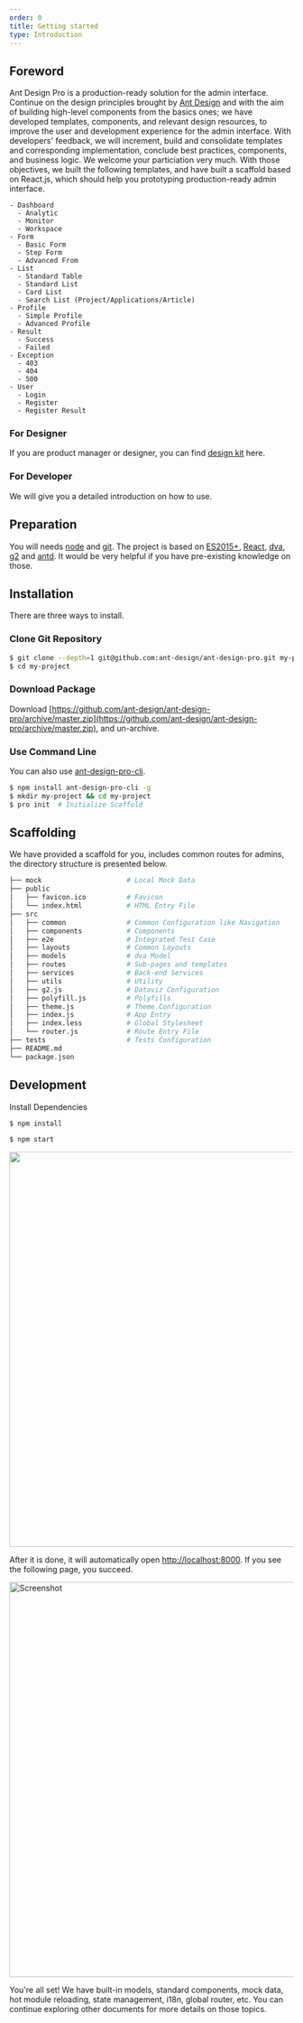 ```yaml
---
order: 0
title: Getting started
type: Introduction
---
```


## Foreword

Ant Design Pro is a production-ready solution for the admin interface. Continue on the design principles brought by [Ant Design](http://ant.design/) and with the aim of building high-level components from the basics ones; we have developed templates, components, and relevant design resources, to improve the user and development experience for the admin interface. 
With developers' feedback, we will increment, build and consolidate templates and corresponding implementation, conclude best practices, components, and business logic.
We welcome your particiation very much.
With those objectives, we built the following templates, and have built a scaffold based on React.js, which should help you prototyping production-ready admin interface.

```
- Dashboard
  - Analytic
  - Monitor
  - Workspace
- Form
  - Basic Form
  - Step Form
  - Advanced From
- List
  - Standard Table
  - Standard List
  - Card List
  - Search List (Project/Applications/Article)
- Profile
  - Simple Profile
  - Advanced Profile
- Result
  - Success
  - Failed
- Exception
  - 403
  - 404
  - 500
- User
  - Login
  - Register
  - Register Result
```

### For Designer

If you are product manager or designer, you can find [design kit](/docs/resource) here.

### For Developer

We will give you a detailed introduction on how to use.

## Preparation

You will needs [node](http://nodejs.org/) and [git](https://git-scm.com/). The project is based on [ES2015+](http://es6.ruanyifeng.com/), [React](http://facebook.github.io/react/), [dva](http://github.com/dvajs/dva), [g2](https://antv.alipay.com/g2/doc/index.html) and [antd](https://ant.design/docs/react/introduce). It would be very helpful if you have pre-existing knowledge on those.

## Installation

There are three ways to install.

### Clone Git Repository

```bash
$ git clone --depth=1 git@github.com:ant-design/ant-design-pro.git my-project
$ cd my-project
```

### Download Package

Download [https://github.com/ant-design/ant-design-pro/archive/master.zip](https://github.com/ant-design/ant-design-pro/archive/master.zip), and un-archive.

### Use Command Line

You can also use [ant-design-pro-cli](https://github.com/ant-design/ant-design-pro-cli).

```bash
$ npm install ant-design-pro-cli -g
$ mkdir my-project && cd my-project
$ pro init  # Initialize Scaffold
```

## Scaffolding

We have provided a scaffold for you, includes common routes for admins, the directory structure is presented below.

```bash
├── mock                     # Local Mock Data
├── public
│   ├── favicon.ico          # Favicon
│   └── index.html           # HTML Entry File
├── src
│   ├── common               # Common Configuration like Navigation
│   ├── components           # Components
│   ├── e2e                  # Integrated Test Case
│   ├── layouts              # Common Layouts
│   ├── models               # dva Model
│   ├── routes               # Sub-pages and templates
│   ├── services             # Back-end Services
│   ├── utils                # Utility
│   ├── g2.js                # Dataviz Configuration
│   ├── polyfill.js          # Polyfills
│   ├── theme.js             # Theme Configuration
│   ├── index.js             # App Entry
│   ├── index.less           # Global Stylesheet
│   └── router.js            # Route Entry File
├── tests                    # Tests Configuration
├── README.md
└── package.json
```

## Development

Install Dependencies

```bash
$ npm install
```

<!-- > If you encounter network issues, You may use [cnpm](https://cnpmjs.org/) as an alternative npm source -->
<!--  Commented out as it is most likely only relevant for users in China. -->

```bash
$ npm start
```

<img src="https://gw.alipayobjects.com/zos/rmsportal/DaIsSQRbNkwOXbMDhqEx.png" width="700" />

After it is done, it will automatically open [http://localhost:8000](http://localhost:8000). If you see the following page, you succeed.

<img src="https://gw.alipayobjects.com/zos/rmsportal/psqyFTiRoXQeaNZdjppA.png" width="700" alt="Screenshot" />

You're all set!
We have built-in models, standard components, mock data, hot module reloading, state management, i18n, global router, etc.
You can continue exploring other documents for more details on those topics.